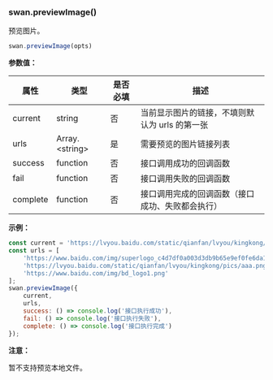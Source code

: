 ### swan.previewImage()

预览图片。

```js
swan.previewImage(opts)
```

**参数值：**

|属性|类型|是否必填|描述|
|-|-|-|-|
|current|string|否|当前显示图片的链接，不填则默认为 urls 的第一张|
|urls|Array.<string\>|是|需要预览的图片链接列表|
|success|function|否|接口调用成功的回调函数|
|fail|function|否|接口调用失败的回调函数|
|complete|function|否|接口调用完成的回调函数（接口成功、失败都会执行）|

**示例：**

```js
const current = 'https://lvyou.baidu.com/static/qianfan/lvyou/kingkong/pics/aaa.png';
const urls = [
    'https://www.baidu.com/img/superlogo_c4d7df0a003d3db9b65e9ef0fe6da1ec.png',
    'https://lvyou.baidu.com/static/qianfan/lvyou/kingkong/pics/aaa.png',
    'https://www.baidu.com/img/bd_logo1.png'
];
swan.previewImage({
    current,
    urls,
    success: () => console.log('接口执行成功'),
    fail: () => console.log('接口执行失败'),
    complete: () => console.log('接口执行完成')
});
```

**注意：**

暂不支持预览本地文件。